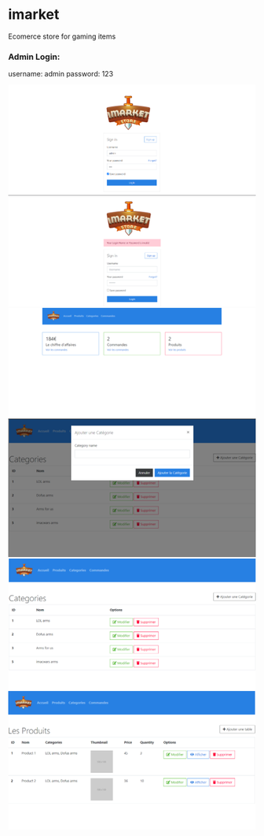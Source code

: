 # imarket
 Ecomerce store for gaming items
### Admin Login:

username: admin
password: 123

![1](./screenshots/login1.png)
![2](./screenshots/login2.png)
![3](./screenshots/admin-home.png)
![4](./screenshots/categories1.png)
![5](./screenshots/categories2.png)
![6](./screenshots/products1.png)
